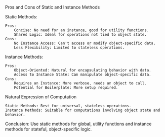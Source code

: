 Pros and Cons of Static and Instance Methods

Static Methods:

    Pros:
        Concise: No need for an instance, good for utility functions.
        Shared Logic: Ideal for operations not tied to object state.
    Cons:
        No Instance Access: Can't access or modify object-specific data.
        Less Flexibility: Limited to stateless operations.

Instance Methods:

    Pros:
        Object-Oriented: Natural for encapsulating behavior with data.
        Access to Instance State: Can manipulate object-specific data.
    Cons:
        Requires an Instance: More verbose, needs an object to call.
        Potential for Boilerplate: More setup required.

Natural Expression of Computation

    Static Methods: Best for universal, stateless operations.
    Instance Methods: Suitable for computations involving object state and behavior.

Conclusion: Use static methods for global, utility functions and instance methods for stateful, object-specific logic.

